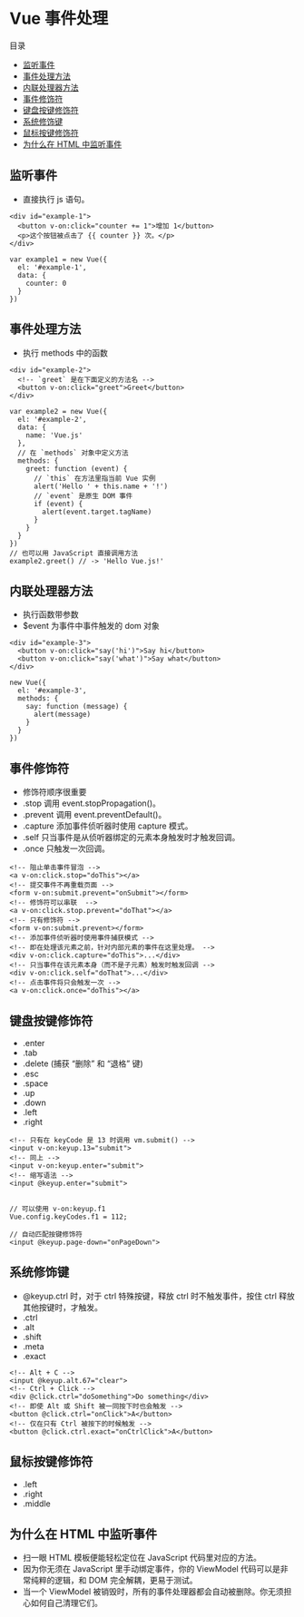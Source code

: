 # Vue 事件处理

目录

- [监听事件](#监听事件)
- [事件处理方法](#事件处理方法)
- [内联处理器方法](#内联处理器方法)
- [事件修饰符](#事件修饰符)
- [键盘按键修饰符](#键盘按键修饰符)
- [系统修饰键](#系统修饰键)
- [鼠标按键修饰符](#鼠标按键修饰符)
- [为什么在 HTML 中监听事件](#为什么在-html-中监听事件)

## 监听事件

- 直接执行 js 语句。

```
<div id="example-1">
  <button v-on:click="counter += 1">增加 1</button>
  <p>这个按钮被点击了 {{ counter }} 次。</p>
</div>

var example1 = new Vue({
  el: '#example-1',
  data: {
    counter: 0
  }
})
```

## 事件处理方法

- 执行 methods 中的函数

```
<div id="example-2">
  <!-- `greet` 是在下面定义的方法名 -->
  <button v-on:click="greet">Greet</button>
</div>

var example2 = new Vue({
  el: '#example-2',
  data: {
    name: 'Vue.js'
  },
  // 在 `methods` 对象中定义方法
  methods: {
    greet: function (event) {
      // `this` 在方法里指当前 Vue 实例
      alert('Hello ' + this.name + '!')
      // `event` 是原生 DOM 事件
      if (event) {
        alert(event.target.tagName)
      }
    }
  }
})
// 也可以用 JavaScript 直接调用方法
example2.greet() // -> 'Hello Vue.js!'
```

## 内联处理器方法

- 执行函数带参数
- $event 为事件中事件触发的 dom 对象

```
<div id="example-3">
  <button v-on:click="say('hi')">Say hi</button>
  <button v-on:click="say('what')">Say what</button>
</div>

new Vue({
  el: '#example-3',
  methods: {
    say: function (message) {
      alert(message)
    }
  }
})
```

## 事件修饰符

- 修饰符顺序很重要
- .stop 调用 event.stopPropagation()。
- .prevent 调用 event.preventDefault()。
- .capture 添加事件侦听器时使用 capture 模式。
- .self 只当事件是从侦听器绑定的元素本身触发时才触发回调。
- .once 只触发一次回调。

```
<!-- 阻止单击事件冒泡 -->
<a v-on:click.stop="doThis"></a>
<!-- 提交事件不再重载页面 -->
<form v-on:submit.prevent="onSubmit"></form>
<!-- 修饰符可以串联  -->
<a v-on:click.stop.prevent="doThat"></a>
<!-- 只有修饰符 -->
<form v-on:submit.prevent></form>
<!-- 添加事件侦听器时使用事件捕获模式 -->
<!-- 即在处理该元素之前，针对内部元素的事件在这里处理。 -->
<div v-on:click.capture="doThis">...</div>
<!-- 只当事件在该元素本身（而不是子元素）触发时触发回调 -->
<div v-on:click.self="doThat">...</div>
<!-- 点击事件将只会触发一次 -->
<a v-on:click.once="doThis"></a>
```

## 键盘按键修饰符

- .enter
- .tab
- .delete (捕获 “删除” 和 “退格” 键)
- .esc
- .space
- .up
- .down
- .left
- .right



```
<!-- 只有在 keyCode 是 13 时调用 vm.submit() -->
<input v-on:keyup.13="submit">
<!-- 同上 -->
<input v-on:keyup.enter="submit">
<!-- 缩写语法 -->
<input @keyup.enter="submit">


// 可以使用 v-on:keyup.f1
Vue.config.keyCodes.f1 = 112;

// 自动匹配按键修饰符
<input @keyup.page-down="onPageDown">
```

## 系统修饰键

- @keyup.ctrl 时，对于 ctrl 特殊按键，释放 ctrl 时不触发事件，按住 ctrl 释放其他按键时，才触发。
- .ctrl
- .alt
- .shift
- .meta
- .exact

```
<!-- Alt + C -->
<input @keyup.alt.67="clear">
<!-- Ctrl + Click -->
<div @click.ctrl="doSomething">Do something</div>
<!-- 即使 Alt 或 Shift 被一同按下时也会触发 -->
<button @click.ctrl="onClick">A</button>
<!-- 仅在只有 Ctrl 被按下的时候触发 -->
<button @click.ctrl.exact="onCtrlClick">A</button>
```

## 鼠标按键修饰符

- .left
- .right
- .middle

## 为什么在 HTML 中监听事件

- 扫一眼 HTML 模板便能轻松定位在 JavaScript 代码里对应的方法。
- 因为你无须在 JavaScript 里手动绑定事件，你的 ViewModel 代码可以是非常纯粹的逻辑，和 DOM 完全解耦，更易于测试。
- 当一个 ViewModel 被销毁时，所有的事件处理器都会自动被删除。你无须担心如何自己清理它们。
